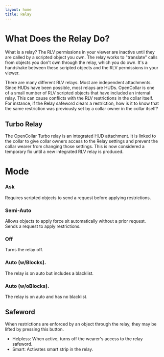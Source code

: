 ```yaml
---
layout: home
title: Relay
---
```

# What Does the Relay Do?

What is a relay?  The RLV permissions in your viewer are inactive until they are called by a scripted object you own.  The relay works to "translate" calls from objects you don't own through the relay, which you do own.  It's a handshake between these scripted objects and the RLV permissions in your viewer. 

There are many different RLV relays.  Most are independent attachments.  Since HUDs have been possible, most relays are HUDs.  OpenCollar is one of a small number of RLV scripted objects that have included an internal relay.  This can cause conflicts with the RLV restrictions in the collar itself.  For instance, if the Relay safeword clears a restriction, how is it to know that the same restriction was previously set by a collar owner in the collar itself?  

## Turbo Relay

The OpenCollar Turbo relay is an integrated HUD attachment. It is linked to the collar to give collar owners access to the Relay settings and prevent the collar wearer from changing those settings. This is now considered a temporary fix until a new integrated RLV relay is produced.

# Mode
  
### Ask 
Requires scripted objects to send a request before applying restrictions.   
### Semi-Auto  
Allows objects to apply force sit automatically without a prior request.  Sends a request to apply restrictions.
### Off  
Turns the relay off.  
### Auto (w/Blocks). 
The relay is on auto but includes a blacklist.   
### Auto (w/oBlocks).
The relay is on auto and has no blacklist.

## Safeword  
When restrictions are enforced by an object through the relay, they may be lifted by pressing this button.  
* Helpless:  When active, turns off the wearer's access to the relay safeword.
* Smart: Activates smart strip in the relay.  
